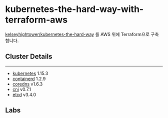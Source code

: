 # kubernetes-the-hard-way-with-terraform-aws

[kelseyhightower/kubernetes-the-hard-way](https://github.com/kelseyhightower/kubernetes-the-hard-way) 를 AWS 위에 Terraform으로 구축합니다.

## Cluster Details
----

- [kubernetes](https://github.com/kubernetes/kubernetes) 1.15.3
- [containerd](https://github.com/containerd/containerd) 1.2.9
- [coredns](https://github.com/coredns/coredns) v1.6.3
- [cni](https://github.com/containernetworking/cni) v0.7.1
- [etcd](https://github.com/coreos/etcd) v3.4.0

## Labs


